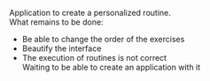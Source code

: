 Application to create a personalized routine. <br>
What remains to be done:
- Be able to change the order of the exercises
- Beautify the interface
- The execution of routines is not correct
<br>Waiting to be able to create an application with it
